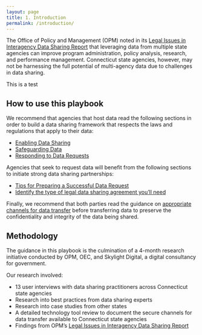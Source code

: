 ```yaml
---
layout: page
title: 1. Introduction
permalink: /introduction/
---
```


The Office of Policy and Management (OPM) noted in its [Legal Issues in Interagency Data Sharing Report](https://portal.ct.gov/-/media/CT-Data/PA-19153-Legal-Issues-in-Interagency-Data-Sharing-Report-11520.pdf) that leveraging data from multiple state agencies can improve program administration, policy analysis, research, and performance management. Connecticut state agencies, however, may not be harnessing the full potential of multi-agency data due to challenges in data sharing.

This is a test

## How to use this playbook

We recommend that agencies that host data read the following sections in order to build a data sharing framework that respects the laws and regulations that apply to their data:

 * [Enabling Data Sharing](https://docs.google.com/document/d/1qo8inrsVmyThe3vz7_eoNk0IlgFOJ9Ig3IOrOz5PocM/edit?ts=5e4c6a36#heading=h.vnne50dskbx2)
 * [Safeguarding Data](https://docs.google.com/document/d/1qo8inrsVmyThe3vz7_eoNk0IlgFOJ9Ig3IOrOz5PocM/edit?ts=5e4c6a36#heading=h.1t3h5sf)
 * [Responding to Data Requests](https://docs.google.com/document/d/1qo8inrsVmyThe3vz7_eoNk0IlgFOJ9Ig3IOrOz5PocM/edit?ts=5e4c6a36#heading=h.6jpzae4qt2pi)

Agencies that seek to request data will benefit from the following sections to initiate strong data sharing partnerships:

 * [Tips for Preparing a Successful Data Request](https://docs.google.com/document/d/1qo8inrsVmyThe3vz7_eoNk0IlgFOJ9Ig3IOrOz5PocM/edit?ts=5e4c6a36#heading=h.ppu5gehm2n4s)
 * [Identify the type of legal data sharing agreement you’ll need](https://docs.google.com/document/d/1qo8inrsVmyThe3vz7_eoNk0IlgFOJ9Ig3IOrOz5PocM/edit?ts=5e4c6a36#heading=h.p42wbxson83w)

Finally, we recommend that both parties read the guidance on [appropriate channels for data transfer](https://docs.google.com/document/d/1qo8inrsVmyThe3vz7_eoNk0IlgFOJ9Ig3IOrOz5PocM/edit?ts=5e4c6a36#heading=h.19c6y18) before transferring data to preserve the confidentiality and integrity of the data being shared. 

## Methodology

The guidance in this playbook is the culmination of a 4-month research initiative conducted by OPM, OEC, and Skylight Digital, a digital consultancy for government. 

Our research involved:

 * 13 user interviews with data sharing practitioners across Connecticut state agencies
 * Research into best practices from data sharing experts
 * Research into case studies from other states
 * A detailed technology tool review to document the secure channels for data transfer available to Connecticut state agencies
 * Findings from OPM’s [Legal Issues in Interagency Data Sharing Report](https://portal.ct.gov/-/media/CT-Data/PA-19153-Legal-Issues-in-Interagency-Data-Sharing-Report-11520.pdf)